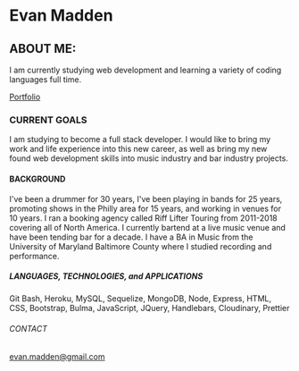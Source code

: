 # Evan Madden

## ABOUT ME:
I am currently studying web development and learning a variety of coding languages full time. 

[Portfolio](https://evmad.github.io/portfolio-one/)

### CURRENT GOALS

I am studying to become a full stack developer. I would like to bring my work and life experience into this new career, as well as bring my new found web development skills into music industry and bar industry projects.

#### BACKGROUND

I've been a drummer for 30 years, I've been playing in bands for 25 years, promoting shows in the Philly area for 15 years, and working in venues for 10 years. I ran a booking agency called Riff Lifter Touring from 2011-2018 covering all of North America. I currently bartend at a live music venue and have been tending bar for a decade. I have a BA in Music from the University of Maryland Baltimore County where I studied recording and performance.

##### LANGUAGES, TECHNOLOGIES, and APPLICATIONS

Git Bash, Heroku, MySQL, Sequelize, MongoDB, Node, Express, HTML, CSS, Bootstrap, Bulma, JavaScript, JQuery, Handlebars, Cloudinary, Prettier

###### CONTACT

evan.madden@gmail.com

